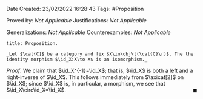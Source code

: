 <div class="topSpace"></div>

Date Created: 23/02/2022 16:28:43
Tags: #Proposition

Proved by: _Not Applicable_
Justifications: _Not Applicable_

Generalizations: _Not Applicable_
Counterexamples: _Not Applicable_

``` ad-Proposition
title: Proposition.

_Let $\cat{C}$ be a category and fix $X\in\obj\l(\cat{C}\r)$. The the identity morphism $\id_X:X\to X$ is an isomorphism._

```

_Proof_. We claim that $\id_X^{-1}=\id_X$; that is, $\id_X$ is both a left and a right-inverse of $\id_X$. This follows immediately from $\axicat[2]$ on $\id_X$; since $\id_X$ is, in particular, a morphism, we see that $\id_X\circ\id_X=\id_X$.<span style="float:right;">$\blacksquare$</span>
